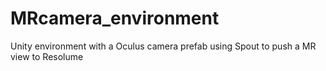 # MRcamera_environment
Unity environment with a Oculus camera prefab using Spout to push a MR view to Resolume
